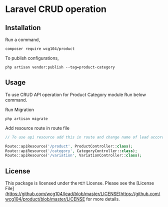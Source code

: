 
Laravel CRUD operation 
======




Installation
-----

Run a command,

```
composer require wcg104/product
```
To publish configurations,

```
php artisan vendor:publish --tag=product-category
```


Usage
-----
To use CRUD API operation for Product Category module Run below command.

Run Migration
```
php artisan migrate
```
Add resource route in route file
```php
// To use api resource add this in route and change name of lead according to your requirement

Route::apiResource('/product', ProductController::class);
Route::apiResource('/category', CategoryController::class);
Route::apiResource('/variation', VariationController::class);
```

License
-----
This package is licensed under the `MIT` License. Please see the [License File][(https://github.com/wcg104/lead/blob/master/LICENSE)](https://github.com/wcg104/product/blob/master/LICENSE)https://github.com/wcg104/product/blob/master/LICENSE for more details.

